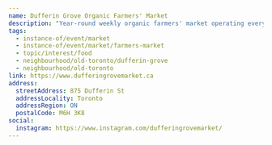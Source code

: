 ```yaml
---
name: Dufferin Grove Organic Farmers' Market
description: "Year-round weekly organic farmers' market operating every Thursday afternoon and evening."
tags:
  - instance-of/event/market
  - instance-of/event/market/farmers-market
  - topic/interest/food
  - neighbourhood/old-toronto/dufferin-grove
  - neighbourhood/old-toronto
link: https://www.dufferingrovemarket.ca
address:
  streetAddress: 875 Dufferin St
  addressLocality: Toronto
  addressRegion: ON
  postalCode: M6H 3K8
social:
  instagram: https://www.instagram.com/dufferingrovemarket/
---
```

